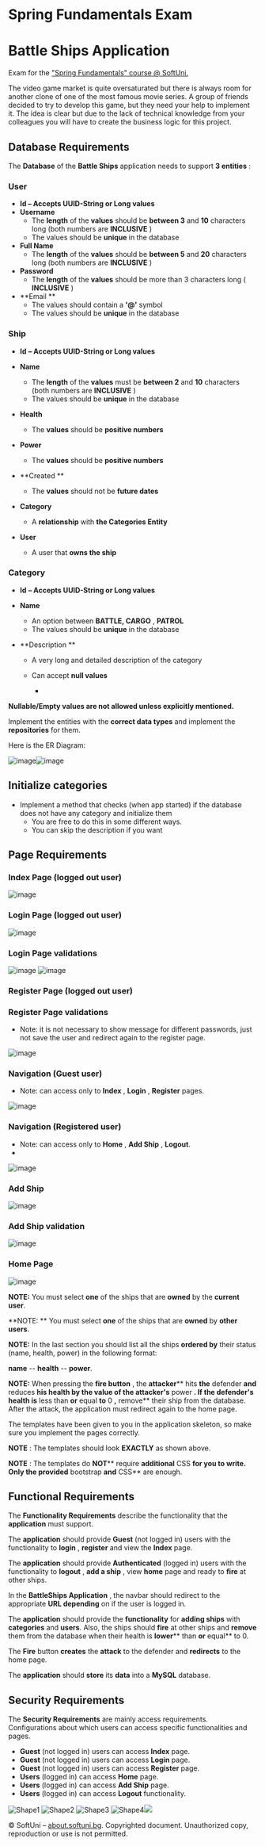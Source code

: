 # Spring Fundamentals Exam

# Battle Ships Application

Exam for the [&quot;Spring Fundamentals&quot; course @ SoftUni.](https://judge.softuni.org/Contests/3234/Spring-Fundamentals-Exam-24-Oct-2021)

The video game market is quite oversaturated but there is always room for another clone of one of the most famous movie series. A group of friends decided to try to develop this game, but they need your help to implement it. The idea is clear but due to the lack of technical knowledge from your colleagues you will have to create the business logic for this project.


## Database Requirements

The **Database** of the **Battle Ships** application needs to support **3 entities** :

### User

- **Id – Accepts UUID-String or Long values**
- **Username**
  - The **length** of the **values** should be **between 3** and **10** characters long (both numbers are **INCLUSIVE** )
  - The values should be **unique** in the database
- **Full Name**
  - The **length** of the **values** should be **between 5** and **20** characters long (both numbers are **INCLUSIVE** )
- **Password**
  - The **length** of the **values** should be more than 3 characters long ( **INCLUSIVE** )
- **Email **
  - The values should contain a **&#39;@&#39;** symbol
  - The values should be **unique** in the database

### Ship

- **Id**  **– Accepts UUID-String or Long values**
- **Name**

  - The **length** of the **values** must be **between 2** and **10** characters (both numbers are **INCLUSIVE** )
  - The values should be **unique** in the database

- **Health**
  - The **values** should be **positive numbers**
- **Power**
  - The **values** should be **positive numbers**
- **Created **
  - The **values** should not be **future dates**
- **Category**
  - A **relationship** with **the Categories Entity**
- **User**
  - A user that **owns the ship**

### Category

- **Id**  **– Accepts UUID-String or Long values**
- **Name**

  - An option between **BATTLE, CARGO** , **PATROL**
  - The values should be **unique** in the database
- **Description **
  - A very long and detailed description of the category
  - Can accept **null values**

    -

**Nullable/Empty values are not allowed unless explicitly mentioned.**

Implement the entities with the **correct data types** and implement the **repositories** for them.

Here is the ER Diagram:

![image](https://user-images.githubusercontent.com/78209454/174778743-5c6f34f2-a39c-4bf7-88d6-9f38f22b096d.png)![image](https://user-images.githubusercontent.com/78209454/174778773-9b5f6af6-f440-43b0-9ead-888bddbf1e12.png)



## Initialize categories

- Implement a method that checks (when app started) if the database does not have any category and
initialize them
  - You are free to do this in some different ways.
  - You can skip the description if you want


## Page Requirements

### Index Page (logged out user)

![image](https://user-images.githubusercontent.com/78209454/174778801-12f412b6-e831-4f52-926b-39b40536bba7.png)

### Login Page (logged out user)

![image](https://user-images.githubusercontent.com/78209454/174778839-69497406-1506-4d09-a0ec-76c3fe90f1ab.png)

### Login Page validations

![image](https://user-images.githubusercontent.com/78209454/174778976-d936dc05-42ef-4ff2-9573-4b72f2f216b1.png)
![image](https://user-images.githubusercontent.com/78209454/174778988-688f9438-e31d-45d0-8f41-397ebb3ae986.png)

### Register Page (logged out user)


### Register Page validations

- Note: it is not necessary to show message for different passwords, just not save the user and redirect again to the register page.

![image](https://user-images.githubusercontent.com/78209454/174779139-fc53e31d-3977-411c-a2c5-2fc15e81d848.png)

### Navigation (Guest user)

- Note: can access only to **Index** , **Login** , **Register** pages.

![image](https://user-images.githubusercontent.com/78209454/174779173-7899eab7-05ec-4955-832c-84d5c0586c2a.png)

### Navigation (Registered user)

- Note: can access only to **Home** , **Add Ship** , **Logout**.
- 
![image](https://user-images.githubusercontent.com/78209454/174779193-9880abc9-81c3-43d6-9f9d-94e9c838f75a.png)

### Add Ship

![image](https://user-images.githubusercontent.com/78209454/174779217-5e794328-6d23-468d-b5a1-d3636bd26a06.png)

### Add Ship validation

![image](https://user-images.githubusercontent.com/78209454/174779237-ecd39f4f-6280-46b4-9b22-a57dedd8c85e.png)

### Home Page

![image](https://user-images.githubusercontent.com/78209454/174779262-b557268c-3f96-43a3-9740-bd079ba6640c.png)

**NOTE:** You must select **one** of the ships that are **owned** by the **current user**.

**NOTE: ** You must select  **one**  of the ships that are  **owned**  by  **other users**.

**NOTE:** In the last section you should list all the ships **ordered by** their status (name, health, power) in the following format:

**name** -- **health** -- **power**.

**NOTE:** When pressing the **fire button** , the **attacker**** hits **the** defender **and** reduces **his health by the value of the attacker&#39;s** power **.  If the defender&#39;s health is** less than **or** equal **to** 0 **,** remove** their ship from the database. After the attack, the application must redirect again to the home page.

The templates have been given to you in the application skeleton, so make sure you implement the pages correctly.

**NOTE** : The templates should look **EXACTLY** as shown above.

**NOTE** : The templates do **NOT**** require ****additional**** CSS **for you to write. Only the provided** bootstrap **and** CSS** are enough.


## Functional Requirements

The **Functionality Requirements** describe the functionality that the **application** must support.

The **application** should provide **Guest** (not logged in) users with the functionality to **login** , **register** and view the **Index** page.

The **application** should provide **Authenticated** (logged in) users with the functionality to **logout** , **add a ship** , view **home** page and ready to **fire** at other ships.

In the **BattleShips Application** , the navbar should redirect to the appropriate **URL depending** on if the user is logged in.

The **application** should provide the **functionality** for **adding ships** with **categories** and **users**. Also, the ships should **fire** at other ships and **remove** them from the database when their health is **lower**** than **or** equal** to 0.

The **Fire** button **creates** the **attack** to the defender and **redirects** to the home page.

The **application** should **store** its **data** into a **MySQL** database.


## Security Requirements

The **Security Requirements** are mainly access requirements. Configurations about which users can access specific functionalities and pages.

- **Guest** (not logged in) users can access **Index** page.
- **Guest** (not logged in) users can access **Login** page.
- **Guest** (not logged in) users can access **Register** page.
- **Users** (logged in) can access **Home** page.
- **Users** (logged in) can access **Add Ship** page.
- **Users** (logged in) can access **Logout** functionality.



![Shape1](RackMultipart20220621-1-fuguss_html_90c110eb660a4dd9.gif) ![Shape2](RackMultipart20220621-1-fuguss_html_5f0f2ddacbac70d2.gif) ![Shape3](RackMultipart20220621-1-fuguss_html_51bd00be29b85496.gif) ![Shape4](RackMultipart20220621-1-fuguss_html_f746d52952cd7e91.gif)[![](RackMultipart20220621-1-fuguss_html_3aa486326bfa75e9.png)](https://softuni.org/)

© SoftUni – [about.softuni.bg](https://about.softuni.bg/). Copyrighted document. Unauthorized copy, reproduction or use is not permitted.

